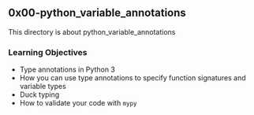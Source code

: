 ## 0x00-python_variable_annotations

This directory is about python_variable_annotations

### Learning Objectives

* Type annotations in Python 3
* How you can use type annotations to specify function signatures and variable types
* Duck typing
* How to validate your code with `mypy`
